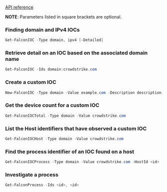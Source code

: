 [API reference](https://falcon.crowdstrike.com/support/documentation/88/custom-ioc-apis)

**NOTE**: Parameters listed in square brackets are optional.

### Finding domain and IPv4 IOCs

```powershell
Get-FalconIOC -Type domain, ipv4 [-Detailed]
```

### Retrieve detail on an IOC based on the associated domain name
```powershell
Get-FalconIOC -Ids domain:crowdstrike.com
```

### Create a custom IOC
```powershell
New-FalconIOC -Type domain -Value example.com -Description description -ShareLevel red -Source source -Policy detect -ExpirationDays 30
```

### Get the device count for a custom IOC
```powershell
Get-FalconIOCTotal -Type domain -Value crowdstrike.com
```

### List the Host identifiers that have observed a custom IOC
```powershell
Get-FalconIOCHost -Type domain -Value crowdstrike.com
```

### Find the process identifier of an IOC found on a host
```powershell
Get-FalconIOCProcess -Type domain -Value crowdstrike.com -HostId <id> [-Detailed]
```

### Investigate a process
```powershell
Get-FalconProcess -Ids <id>, <id>
```